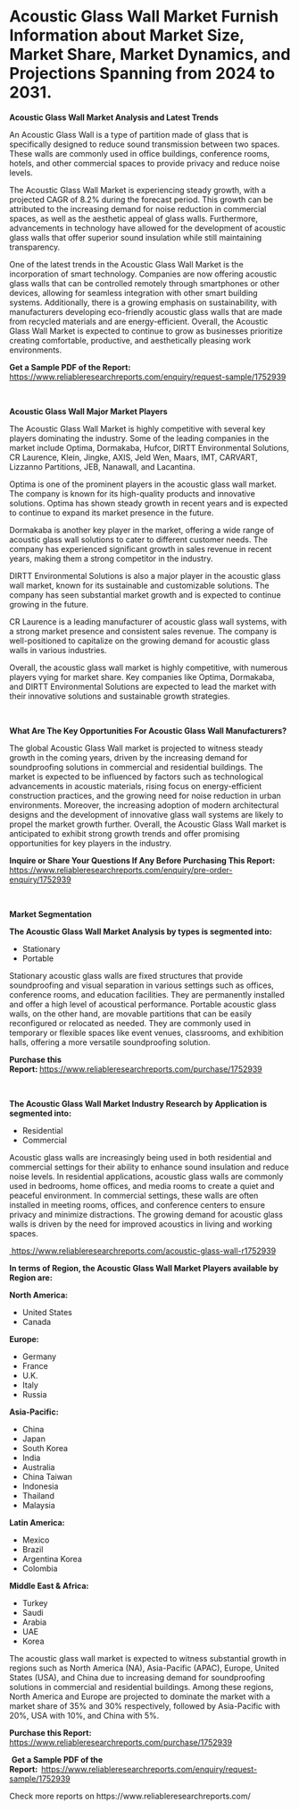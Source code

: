<p><h1>Acoustic Glass Wall Market Furnish Information about Market Size, Market Share, Market Dynamics, and Projections Spanning from 2024 to 2031.</h1></p><p><strong>Acoustic Glass Wall Market Analysis and Latest Trends</strong></p>
<p><p>An Acoustic Glass Wall is a type of partition made of glass that is specifically designed to reduce sound transmission between two spaces. These walls are commonly used in office buildings, conference rooms, hotels, and other commercial spaces to provide privacy and reduce noise levels.</p><p>The Acoustic Glass Wall Market is experiencing steady growth, with a projected CAGR of 8.2% during the forecast period. This growth can be attributed to the increasing demand for noise reduction in commercial spaces, as well as the aesthetic appeal of glass walls. Furthermore, advancements in technology have allowed for the development of acoustic glass walls that offer superior sound insulation while still maintaining transparency.</p><p>One of the latest trends in the Acoustic Glass Wall Market is the incorporation of smart technology. Companies are now offering acoustic glass walls that can be controlled remotely through smartphones or other devices, allowing for seamless integration with other smart building systems. Additionally, there is a growing emphasis on sustainability, with manufacturers developing eco-friendly acoustic glass walls that are made from recycled materials and are energy-efficient. Overall, the Acoustic Glass Wall Market is expected to continue to grow as businesses prioritize creating comfortable, productive, and aesthetically pleasing work environments.</p></p>
<p><strong>Get a Sample PDF of the Report:&nbsp;</strong> <a href="https://www.reliableresearchreports.com/enquiry/request-sample/1752939">https://www.reliableresearchreports.com/enquiry/request-sample/1752939</a></p>
<p>&nbsp;</p>
<p><strong>Acoustic Glass Wall Major Market Players</strong></p>
<p><p>The Acoustic Glass Wall Market is highly competitive with several key players dominating the industry. Some of the leading companies in the market include Optima, Dormakaba, Hufcor, DIRTT Environmental Solutions, CR Laurence, Klein, Jingke, AXIS, Jeld Wen, Maars, IMT, CARVART, Lizzanno Partitions, JEB, Nanawall, and Lacantina.</p><p>Optima is one of the prominent players in the acoustic glass wall market. The company is known for its high-quality products and innovative solutions. Optima has shown steady growth in recent years and is expected to continue to expand its market presence in the future.</p><p>Dormakaba is another key player in the market, offering a wide range of acoustic glass wall solutions to cater to different customer needs. The company has experienced significant growth in sales revenue in recent years, making them a strong competitor in the industry.</p><p>DIRTT Environmental Solutions is also a major player in the acoustic glass wall market, known for its sustainable and customizable solutions. The company has seen substantial market growth and is expected to continue growing in the future.</p><p>CR Laurence is a leading manufacturer of acoustic glass wall systems, with a strong market presence and consistent sales revenue. The company is well-positioned to capitalize on the growing demand for acoustic glass walls in various industries.</p><p>Overall, the acoustic glass wall market is highly competitive, with numerous players vying for market share. Key companies like Optima, Dormakaba, and DIRTT Environmental Solutions are expected to lead the market with their innovative solutions and sustainable growth strategies.</p></p>
<p>&nbsp;</p>
<p><strong>What Are The Key Opportunities For Acoustic Glass Wall Manufacturers?</strong></p>
<p><p>The global Acoustic Glass Wall market is projected to witness steady growth in the coming years, driven by the increasing demand for soundproofing solutions in commercial and residential buildings. The market is expected to be influenced by factors such as technological advancements in acoustic materials, rising focus on energy-efficient construction practices, and the growing need for noise reduction in urban environments. Moreover, the increasing adoption of modern architectural designs and the development of innovative glass wall systems are likely to propel the market growth further. Overall, the Acoustic Glass Wall market is anticipated to exhibit strong growth trends and offer promising opportunities for key players in the industry.</p></p>
<p><strong>Inquire or Share Your Questions If Any Before Purchasing This Report:</strong> <a href="https://www.reliableresearchreports.com/enquiry/pre-order-enquiry/1752939">https://www.reliableresearchreports.com/enquiry/pre-order-enquiry/1752939</a></p>
<p>&nbsp;</p>
<p><strong>Market Segmentation</strong></p>
<p><strong>The Acoustic Glass Wall Market Analysis by types is segmented into:</strong></p>
<p><ul><li>Stationary</li><li>Portable</li></ul></p>
<p><p>Stationary acoustic glass walls are fixed structures that provide soundproofing and visual separation in various settings such as offices, conference rooms, and education facilities. They are permanently installed and offer a high level of acoustical performance. Portable acoustic glass walls, on the other hand, are movable partitions that can be easily reconfigured or relocated as needed. They are commonly used in temporary or flexible spaces like event venues, classrooms, and exhibition halls, offering a more versatile soundproofing solution.</p></p>
<p><strong>Purchase this Report:&nbsp;</strong><a href="https://www.reliableresearchreports.com/purchase/1752939">https://www.reliableresearchreports.com/purchase/1752939</a></p>
<p>&nbsp;</p>
<p><strong>The Acoustic Glass Wall Market Industry Research by Application is segmented into:</strong></p>
<p><ul><li>Residential</li><li>Commercial</li></ul></p>
<p><p>Acoustic glass walls are increasingly being used in both residential and commercial settings for their ability to enhance sound insulation and reduce noise levels. In residential applications, acoustic glass walls are commonly used in bedrooms, home offices, and media rooms to create a quiet and peaceful environment. In commercial settings, these walls are often installed in meeting rooms, offices, and conference centers to ensure privacy and minimize distractions. The growing demand for acoustic glass walls is driven by the need for improved acoustics in living and working spaces.</p></p>
<p><a href="https://www.reliableresearchreports.com/acoustic-glass-wall-r1752939">&nbsp;https://www.reliableresearchreports.com/acoustic-glass-wall-r1752939</a></p>
<p><strong>In terms of Region, the Acoustic Glass Wall Market Players available by Region are:</strong></p>
<p>
    <p> <strong> North America: </strong>
        <ul>
            <li>United States</li>
            <li>Canada</li>
        </ul>
        </p> 
    <p> <strong> Europe: </strong>
        <ul>
            <li>Germany</li>
            <li>France</li>
            <li>U.K.</li>
            <li>Italy</li>
            <li>Russia</li>
        </ul>
        </p> 
    <p> <strong> Asia-Pacific: </strong>
        <ul>
            <li>China</li>
            <li>Japan</li>
            <li>South Korea</li>
            <li>India</li>
            <li>Australia</li>
            <li>China Taiwan</li>
            <li>Indonesia</li>
            <li>Thailand</li>
            <li>Malaysia</li>
        </ul>
        </p> 
    <p> <strong> Latin America: </strong>
        <ul>
            <li>Mexico</li>
            <li>Brazil</li>
            <li>Argentina Korea</li>
            <li>Colombia</li>
        </ul>
        </p> 
    <p> <strong> Middle East & Africa: </strong>
        <ul>
            <li>Turkey</li>
            <li>Saudi</li>
            <li>Arabia</li>
            <li>UAE</li>
            <li>Korea</li>
        </ul>
    </p>
    </p>
<p><p>The acoustic glass wall market is expected to witness substantial growth in regions such as North America (NA), Asia-Pacific (APAC), Europe, United States (USA), and China due to increasing demand for soundproofing solutions in commercial and residential buildings. Among these regions, North America and Europe are projected to dominate the market with a market share of 35% and 30% respectively, followed by Asia-Pacific with 20%, USA with 10%, and China with 5%.</p></p>
<p><strong>Purchase this Report: </strong><a href="https://www.reliableresearchreports.com/purchase/1752939">https://www.reliableresearchreports.com/purchase/1752939</a></p>
<p>&nbsp;<strong>Get a Sample PDF of the Report:&nbsp;&nbsp;</strong><a href="https://www.reliableresearchreports.com/enquiry/request-sample/1752939">https://www.reliableresearchreports.com/enquiry/request-sample/1752939</a></p>
<p><strong></strong></p>
<p>Check more reports on https://www.reliableresearchreports.com/</p>